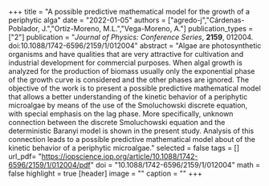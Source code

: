 +++
title = "A possible predictive mathematical model for the growth of a periphytic alga"
date = "2022-01-05"
authors = ["agredo-j","Cárdenas-Poblador, J.","Ortiz-Moreno, M.L.","Vega-Moreno, A."]
publication_types = ["2"]
publication = "*Journal of Physics: Conference Series*, **2159**, 012004. doi:10.1088/1742-6596/2159/1/012004"
abstract = "Algae are photosynthetic organisms and have qualities that are very attractive for cultivation and industrial development for commercial purposes. When algal growth is analyzed for the production of biomass usually only the exponential phase of the growth curve is considered and the other phases are ignored. The objective of the work is to present a possible predictive mathematical model that allows a better understanding of the kinetic behavior of a periphytic microalgae by means of the use of the Smoluchowski discrete equation, with special emphasis on the lag phase. More specifically, unknown connection between the discrete Smoluchowski equation and the deterministic Baranyi model is shown in the present study. Analysis of this connection leads to a possible predictive mathematical model about of the kinetic behavior of a periphytic microalgae."
selected = false
tags = []
url_pdf= "https://iopscience.iop.org/article/10.1088/1742-6596/2159/1/012004/pdf"
doi = "10.1088/1742-6596/2159/1/012004"
math = false
highlight = true
[header]
image = ""
caption = ""
+++
